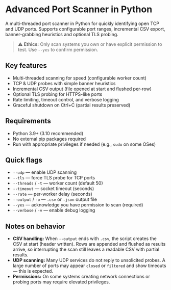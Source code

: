 # Advanced Port Scanner in Python

A multi-threaded port scanner in Python for quickly identifying open TCP and UDP ports. Supports configurable port ranges, incremental CSV export, banner-grabbing heuristics and optional TLS probing.

> ⚠️ **Ethics:** Only scan systems you own or have explicit permission to test. Use `--yes` to confirm permission.

## Key features
- Multi-threaded scanning for speed (configurable worker count)
- TCP & UDP probes with simple banner heuristics
- Incremental CSV output (file opened at start and flushed per-row)
- Optional TLS probing for HTTPS-like ports
- Rate limiting, timeout control, and verbose logging
- Graceful shutdown on Ctrl+C (partial results preserved)

## Requirements
- Python 3.9+ (3.10 recommended)
- No external pip packages required
- Run with appropriate privileges if needed (e.g., `sudo` on some OSes)

## Quick flags
- `--udp` — enable UDP scanning  
- `--tls` — force TLS probe for TCP ports  
- `--threads` / `-t` — worker count (default 50)  
- `--timeout` — socket timeout (seconds)  
- `--rate` — per-worker delay (seconds)  
- `--output` / `-o` — `.csv` or `.json` output file  
- `--yes` — acknowledge you have permission to scan (required)  
- `--verbose` / `-v` — enable debug logging

## Notes on behavior
- **CSV handling:** When `--output` ends with `.csv`, the script creates the CSV at start (header written). Rows are appended and flushed as results arrive, so interrupting the scan still leaves a readable CSV with partial results.
- **UDP scanning:** Many UDP services do not reply to unsolicited probes. A large number of ports may appear `closed` or `filtered` and show timeouts — this is expected.
- **Permissions:** On some systems creating network connections or probing ports may require elevated privileges.
